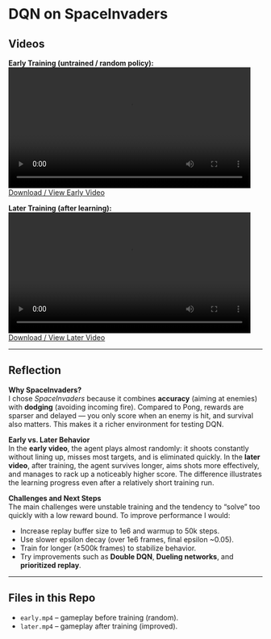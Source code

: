 # DQN on SpaceInvaders

## Videos

**Early Training (untrained / random policy):**  
<video src="early.mp4" controls width="480"></video>  
[Download / View Early Video](early.mp4)

**Later Training (after learning):**  
<video src="later.mp4" controls width="480"></video>  
[Download / View Later Video](later.mp4)

---

## Reflection

**Why SpaceInvaders?**  
I chose *SpaceInvaders* because it combines **accuracy** (aiming at enemies) with **dodging** (avoiding incoming fire). Compared to Pong, rewards are sparser and delayed — you only score when an enemy is hit, and survival also matters. This makes it a richer environment for testing DQN.

**Early vs. Later Behavior**  
In the **early video**, the agent plays almost randomly: it shoots constantly without lining up, misses most targets, and is eliminated quickly. In the **later video**, after training, the agent survives longer, aims shots more effectively, and manages to rack up a noticeably higher score. The difference illustrates the learning progress even after a relatively short training run.

**Challenges and Next Steps**  
The main challenges were unstable training and the tendency to “solve” too quickly with a low reward bound. To improve performance I would:
- Increase replay buffer size to 1e6 and warmup to 50k steps.  
- Use slower epsilon decay (over 1e6 frames, final epsilon ~0.05).  
- Train for longer (≥500k frames) to stabilize behavior.  
- Try improvements such as **Double DQN**, **Dueling networks**, and **prioritized replay**.  

---

## Files in this Repo
- `early.mp4` – gameplay before training (random).  
- `later.mp4` – gameplay after training (improved).  

